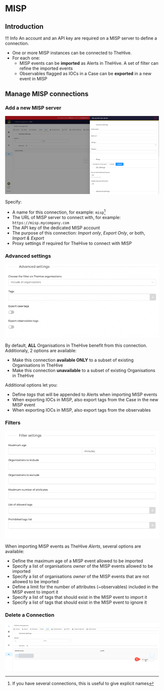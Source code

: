 # MISP

## Introduction
!!! Info
    An account and an API key are required on a MISP server to define a connection.

* One or more MISP instances can be connected to TheHive.
* For each one:
  * MISP events can be **imported** as Alerts in TheHive. A set of filter can refine the imported events
  * Observables flagged as IOCs in a Case can be **exported** in a new event in MISP


## Manage MISP connections

### Add a new MISP server

![](./images/platform-management-misp-1.png)

Specify:

* A name for this connection, for example: `misp`[^1]
* The URL of MISP server to connect with, for example: ` https://misp.mycompany.com` 
* The API key of the dedicated MISP account
* The purpose of this connection: *Import only*, *Export Only*, or both, *Import & Export*
* Proxy settings if required for TheHive to connect with MISP


### Advanced settings

![](./images/platform-management-misp-2.png)

By default, **ALL** Organisations in TheHive benefit from this connection.
Additionaly, 2 options are available:

* Make this connection **available ONLY** to a subset of existing Organisations in TheHive
* Make this connection **unavailable** to a subset of existing Organisations in TheHive

Additional options let you:

* Define *tags* that will be appended to Alerts when importing MISP events
* When exporting IOCs in MISP, also export tags from the Case in the new MISP event
* When exporting IOCs in MISP, also export tags from the observables


### Filters

![](./images/platform-management-misp-3.png)

When importing MISP events as TheHive *Alerts*, several options are available:

* Define the maximum age of a MISP event allowed to be imported
* Specify a list of organisations *owner* of the MISP events allowed to be imported
* Specify a list of organisations *owner* of the MISP events that are not allowed to be imported
* Define a limit for the number of attributes (~observables) included in the MISP event to import it
* Specify a list of tags that should exist in the MISP event to import it
* Specify a list of tags that should exist in the MISP event to ignore it

### Delete a Connection

![](./images/platform-management-misp-4.png)

[^1]:
    If you have several connections, this is useful to give explicit names